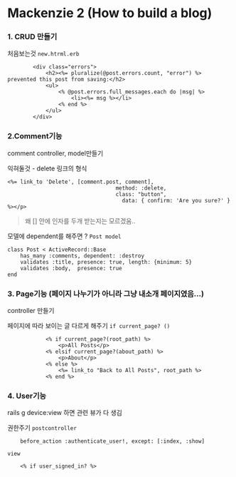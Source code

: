 # Mackenzie 2 (How to build a blog)

### 1. CRUD 만들기


처음보는것
``new.htrml.erb``
```
        <div class="errors">
            <h2><%= pluralize(@post.errors.count, "error") %> prevented this post from saving:</h2>
			<ul>
				<% @post.errors.full_messages.each do |msg| %>
					<li><%= msg %></li>
				<% end %>
			</ul>
        </div>
```


### 2.Comment기능

comment controller, model만들기

익혀둘것 - delete 링크의 형식
```
<%= link_to 'Delete', [comment.post, comment],
								  method: :delete,
								  class: "button",
								 	data: { confirm: 'Are you sure?' } %></p>
```
> 왜 [] 안에 인자를 두개 받는지는 모르겠움..

모델에 dependent를 해주면 ? 
``Post model``
```
class Post < ActiveRecord::Base
    has_many :comments, dependent: :destroy
	validates :title, presence: true, length: {minimum: 5}
	validates :body,  presence: true
end

```

### 3. Page기능 (페이지 나누기가 아니라 그냥 내소개 페이지였음...)

controller 만들기

페이지에 따라 보이는 글 다르게 해주기
``if current_page? ()``
```
			<% if current_page?(root_path) %>
				<p>All Posts</p>
			<% elsif current_page?(about_path) %>
				<p>About</p>
			<% else %>
				<%= link_to "Back to All Posts", root_path %>
			<% end %>
```

### 4. User기능
rails g device:view 하면 관련 뷰가 다 생김

권한주기
``postcontroller``
```
	before_action :authenticate_user!, except: [:index, :show]
```
``view``
```
	<% if user_signed_in? %>
```


